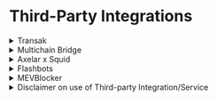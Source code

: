 # Third-Party Integrations

<details>

<summary>Transak</summary>

#### What is Transak?

Transak is a developer integration toolkit that enables onboarding of users to buy/sell crypto in any blockchain app, website or web plugin. Transak helps onboard mainstream users into dApp, protocol, game or wallet app.

#### Transak on [KyberSwap.com](http://kyberswap.com/)

Transak is integrated on KyberSwap through a browser integration that will redirect users to Transak to access their fiat on ramp services.

\*All of the KYC, regulation & compliance, fiat payment methods, and crypto coverage are solely handled by Transak.

Clicking "Buy Crypto" will bring you to a third party website, owned and operated by an independent party over which KyberSwap has no control ("[**Third Party Website**](https://global.transak.com/)").

For support, please contact Transak [**here**](https://support.transak.com/)**.**

Click here for more information on [**Transak**](https://docs.transak.com/docs/what-is-transak)

</details>

<details>

<summary>Multichain Bridge</summary>

#### What is Multichain Bridge?

Multichain is the ultimate Router for web3. It is an infrastructure developed for arbitrary cross-chain interactions.

* It enables asset transfers between any two or more chains.
* It can work with pre-existing assets on blockchains, by using liquidity pools for those assets.
* It can also work with Bridged assets smart contract, where Multichain is responsible for minting assets on chains. This allows a generalisation of Bridges, so that assets are not restricted to having to return to their source chain before being sent to another chain. This makes for a cost effective solution for users, especially if the asset originated on Ethereum.
* The Router can include both native and Bridged assets. This allows inclusion of assets that might have been generated with a third party bridge (though we would need to understand what bridges were originally used).

#### Multichain on [KyberSwap.com](http://kyberswap.com/)

Multichain is integrated on KyberSwap through API front end functionality to provide users with an option to easily bridge tokens across chains.

Click [**here**](https://docs.multichain.org/getting-started/introduction) for more information on Multichain Bridge.

</details>

<details>

<summary>Axelar x Squid</summary>

#### What is Axelar?

Axelar delivers secure cross-chain communication for Web3, enabling you to build Interchain dApps that grow beyond a single chain. _Secure_ means Axelar is built on proof-of-stake, the battle-tested approach used by Ethereum, Polygon, Cosmos, and more. _Cross-chain communication_ means you can build a complete experience for your users that lets them interact with any asset, any application, on any chain with one click.

Click [**here**](https://docs.axelar.dev/) for more information on Axelar.

#### What is axlUSDC?

axlUSDC is a wrapped, multi-chain representation of USDC, a dollar stablecoin. For each unit of axlUSDC, there is a unit of USDC locked in an Axelar Gateway on Ethereum. axlUSDC is secured by a dynamic validator set running delegated Proof-of-Stake, which holds key shares in the Axelar Gateways via multi-party cryptography.

Click [**here**](https://docs.axelar.dev/learn/axlusdc) for more information on axlUSDC.

#### What is Squid?

Squid is the cross-chain swap and liquidity routing protocol on [Axelar Network](https://axelar.network/).&#x20;

Squid utilises existing DEXs to swap and send any native token between chains. This can be done via their SDK, Front End or Contracts directly.

Swaps are composable with Axelar's generalised message passing, so Squid can enable _one-click_ transactions between any application and any user, using any asset.&#x20;

Buy NFTs from any marketplace, use multi-chain DeFi, play a game on another chain, all without signing multiple transactions or downloading multiple wallets.

Click [**here**](https://docs.squidrouter.com/) for more information on Squid.

#### Why Axelar x Squid?

![](<../.gitbook/assets/Squid\_LiquidityModel (1).jpg>)

By routing transactions through axlUSDC/USDC stable swap pools as well as USDC/native token pools, Squid supports swapping of any token combination across supported chains. Built on top of Axelar, Squid leverages Axelar's general cross-chain messaging abilities as well as its axlUSDC ecosystem to enable secure cross-chain token swaps.

#### Axelar x Squid on [KyberSwap.com](https://kyberswap.com/)

Squid is integrated on KyberSwap through API front end functionality to provide users with an option to conveniently swap tokens across the following supported chains:

* Ethereum (ChainID: 1)
* BSC (ChainID: 56)
* Arbitrum (ChainID: 42161)
* Polygon (ChainID: 137)
* Fantom (ChainID: 250)
* Avalanche (ChainID: 43114)

</details>

<details>

<summary>Flashbots</summary>

**What is Flashbots?**

Flashbots Protect [RPC](../getting-started/foundational-topics/decentralized-technologies/rpc.md) allows regular users to easily submit their transactions to the Flashbots Auction by using a custom RPC endpoint in their wallet. Everything should be the same for users, except transactions are sent to the Flashbots builder instead of the public mempool.

Key benefits to using the Flashbots RPC endpoint:

* **Frontrunning protection:** your transaction will not be seen by hungry sandwich bots in the public mempool.
*   **No failed transactions:** your transaction will only be included if it doesn't include any reverts, so you don't pay for failed transactions.

    > Note: your transaction could be uncled, emitted to the mempool, and then included on-chain.

Privacy notice: **Flashbots Protect RPC does not track** any kind of user information (i.e. IP, location, etc.). No user information is ever stored or even logged.

Click [here](https://docs.flashbots.net/flashbots-protect/overview) for more information on Flashbots RPC.

**Flashbots on** [**KyberSwap.com**](https://kyberswap.com/swap/ethereum)

KyberSwap provides its user the option to conveniently connect to the Flashbots RPC when trading on the Ethereum mainnet.

</details>

<details>

<summary>MEVBlocker</summary>

**What is MEVBlocker?**

MEV Blocker facilitates an auction between a network of “searchers” who are given the opportunity to backrun your transactions. In return, they protect you from frontrunning and sandwich attacks - the nasty types of MEV that exploit Ethereum users every day.

Click [here](https://mevblocker.io/) for more information on MEVBlocker.

**MEVBlocker on** [**KyberSwap.com**](https://kyberswap.com/swap/ethereum)

KyberSwap provides its user the option to conveniently connect to the MEVBlocker RPC when trading on the Ethereum mainnet.

</details>

<details>

<summary>Disclaimer on use of Third-party Integration/Service</summary>

For ease of communication, KyberSwap is referred to as "we" in this disclaimer. Any natural persons or other entities who engages in any activities on KyberSwap shall be considered as the user of KyberSwap, and is referred to as "you" in the disclaimer. We hereby remind you of the risks involved in using third-party services (referred to herein as “third-party services”).

1. Your use of any third-party services on KyberSwap is your personal decision and we have no control over it.
2. We are not responsible for the audit of any third-party services, nor do we make any commitments or guarantees on the validity, accuracy, correctness, reliability, quality, stability, completeness and/or timeliness of the technology and information involved in such third-party services and their associated services.
3. You are solely responsible for all outcomes arising from your choice to use the third-party services and their associated services.
4. You shall make your own judgement and evaluation as to whether any third-party services and its associated services comply with the applicable laws, regulations and relevant policy requirements of your jurisdiction. We do not provide any recommendation and opinions on this subject apart from recommending you to strictly abide by the laws and regulations of your jurisdiction.
5. Outcomes and occurrences which arise out of your use of any third-party services, including but not limited to legal issues, contract liability issues, and economic loss issues, shall be resolved between you and the relevant third-party services. We are not responsible for the resolution of any outcomes or disputes arising from your choice to use the third-party services.
6. We will not share any information with any third-party services unless under your consent. Once we receive your consent, you shall be solely responsible for all legal liabilities and disputes resulting from any third-party services access to your personal information and such labilities and disputes shall be resolved between you and the relevant third-party services.

**Our provision of access to third-party services on KyberSwap does not amount to any kind of recommendation, endorsement, or advice to use any third-party services or its associated services.**

</details>
